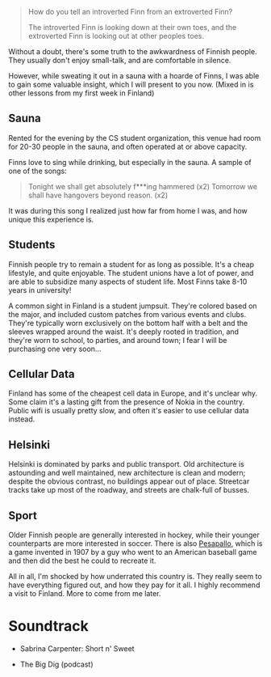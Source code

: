 > How do you tell an introverted Finn from an extroverted Finn?
>
> The introverted Finn is looking down at their own toes, and the extroverted Finn is looking out at other peoples toes.

Without a doubt, there's some truth to the awkwardness of Finnish people. They usually don't enjoy small-talk, and are comfortable in silence.

However, while sweating it out in a sauna with a hoarde of Finns, I was able to gain some valuable insight, which I will present to you now. (Mixed in is other lessons from my first week in Finland)

## **Sauna**

Rented for the evening by the CS student organization, this venue had room for 20-30 people in the sauna, and often operated at or above capacity.

Finns love to sing while drinking, but especially in the sauna. A sample of one of the songs:

> Tonight we shall get absolutely f\*\*\*ing hammered (x2)
> Tomorrow we shall have hangovers beyond reason. (x2)

It was during this song I realized just how far from home I was, and how unique this experience is.

## **Students**

Finnish people try to remain a student for as long as possible. It's a cheap lifestyle, and quite enjoyable. The student unions have a lot of power, and are able to subsidize many aspects of student life. Most Finns take 8-10 years in university!

A common sight in Finland is a student jumpsuit. They're colored based on the major, and included custom patches from various events and clubs. They're typically worn exclusively on the bottom half with a belt and the sleeves wrapped around the waist. It's deeply rooted in tradition, and they're worn to school, to parties, and around town; I fear I will be purchasing one very soon...

## **Cellular Data**

Finland has some of the cheapest cell data in Europe, and it's unclear why. Some claim it's a lasting gift from the presence of Nokia in the country. Public wifi is usually pretty slow, and often it's easier to use cellular data instead.

## **Helsinki**

Helsinki is dominated by parks and public transport. Old architecture is astounding and well maintained, new architecture is clean and modern; despite the obvious contrast, no buildings appear out of place. Streetcar tracks take up most of the roadway, and streets are chalk-full of busses.

## **Sport**

Older Finnish people are generally interested in hockey, while their younger counterparts are more interested in soccer. There is also [Pesapallo](https://www.youtube.com/watch?v=zDrLcPxSBRk), which is a game invented in 1907 by a guy who went to an American baseball game and then did the best he could to recreate it.

All in all, I'm shocked by how underrated this country is. They really seem to have everything figured out, and how they pay for it all. I highly recommend a visit to Finland. More to come from me later.

# **Soundtrack**

- Sabrina Carpenter: Short n' Sweet

- The Big Dig (podcast)
